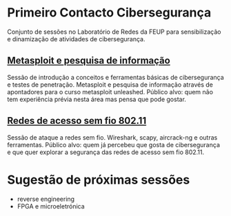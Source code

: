 # Primeiro Contacto Cibersegurança

Conjunto de sessões no Laboratório de Redes da FEUP para sensibilização e dinamização de atividades de cibersegurança.

## [Metasploit e pesquisa de informação](metasploit.md)
Sessão de introdução a conceitos e ferramentas básicas de cibersegurança e testes de penetração. Metasploit e pesquisa de informação através de apontadores para o curso metasploit unleashed. Público alvo: quem não tem experiência prévia nesta área mas pensa que pode gostar. 

##  [Redes de acesso sem fio 802.11](wireless.md)
Sessão de ataque a redes sem fio. Wireshark, scapy, aircrack-ng e outras ferramentas. Público alvo: quem já percebeu que gosta de cibersegurança e que quer explorar a segurança das redes de acesso sem fio 802.11.


# Sugestão de próximas sessões

- reverse engineering
- FPGA e microeletrónica
